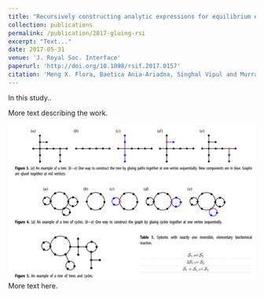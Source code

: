 ```yaml
---
title: "Recursively constructing analytic expressions for equilibrium distributions of stochastic biochemical reaction networks"
collection: publications
permalink: /publication/2017-gluing-rsi
excerpt: "Text..."
date: 2017-05-31
venue: 'J. Royal Soc. Interface'
paperurl: 'http://doi.org/10.1098/rsif.2017.0157'
citation: 'Meng X. Flora, Baetica Ania-Ariadna, Singhal Vipul and Murray Richard M. (2017) &quot;Recursively constructing analytic expressions for equilibrium distributions of stochastic biochemical reaction networks&quot; <i>J. R. Soc. Interface</i>.(14) 20170157. 
---
```

In this study..

More text describing the work. 

![](/images/gluing_fig345.png)
More text here. 

